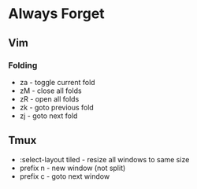 # Always Forget
## Vim
### Folding
- za - toggle current fold
- zM - close all folds
- zR - open all folds
- zk - goto previous fold
- zj - goto next fold

## Tmux
- :select-layout tiled - resize all windows to same size
- prefix n - new window (not split)
- prefix c - goto next window
